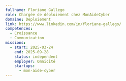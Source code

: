 ```yaml
---
fullname: Floriane Gallego
role: Chargée de déploiement chez MonAideCyber
domaine: Déploiement
link: https://www.linkedin.com/in/floriane-gallego/
competences:
  - Croissance
  - Communication
missions:
  - start: 2025-03-24
    end: 2025-09-28
    status: independent
    employer: Omnicité
    startups:
      - mon-aide-cyber
---
```

 